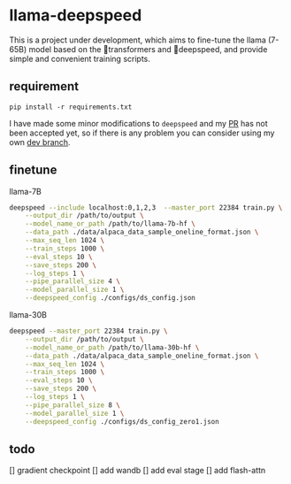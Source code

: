 # llama-deepspeed
This is a project under development, which aims to fine-tune the llama (7-65B) model based on the 🤗transformers and 🚀deepspeed, and provide simple and convenient training scripts.

## requirement
```
pip install -r requirements.txt
```
I have made some minor modifications to `deepspeed` and my [PR](https://github.com/microsoft/DeepSpeed/pull/3064) has not been accepted yet, so if there is any problem you can consider using my own [dev branch](https://github.com/HuangLK/DeepSpeed/tree/dev).

## finetune
llama-7B
```bash
deepspeed --include localhost:0,1,2,3  --master_port 22384 train.py \
    --output_dir /path/to/output \
    --model_name_or_path /path/to/llama-7b-hf \
    --data_path ./data/alpaca_data_sample_oneline_format.json \
    --max_seq_len 1024 \
    --train_steps 1000 \
    --eval_steps 10 \
    --save_steps 200 \
    --log_steps 1 \
    --pipe_parallel_size 4 \
    --model_parallel_size 1 \
    --deepspeed_config ./configs/ds_config.json
```

llama-30B
```bash
deepspeed --master_port 22384 train.py \
    --output_dir /path/to/output \
    --model_name_or_path /path/to/llama-30b-hf \
    --data_path ./data/alpaca_data_sample_oneline_format.json \
    --max_seq_len 1024 \
    --train_steps 1000 \
    --eval_steps 10 \
    --save_steps 200 \
    --log_steps 1 \
    --pipe_parallel_size 8 \
    --model_parallel_size 1 \
    --deepspeed_config ./configs/ds_config_zero1.json
```


## todo
[] gradient checkpoint
[] add wandb
[] add eval stage
[] add flash-attn
